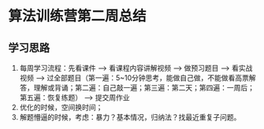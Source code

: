 # 算法训练营第二周总结
## 学习思路
1. 每周学习流程：先看课件 --> 看课程内容讲解视频 --> 做预习题目 --> 看实战视频 --> 过全部题目（第一遍：5~10分钟思考，能做自己做，不能做看高票解答，理解或背诵；第二遍：自己敲一遍；第三遍：第二天；第四遍：一周后；第五遍：恢复练题） --> 提交周作业
2. 优化的时候，空间换时间；
3. 解题懵逼的时候，考虑：暴力？基本情况，归纳法？找最近重复子问题。
